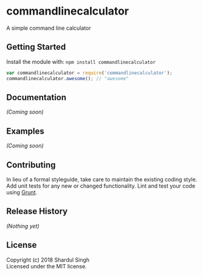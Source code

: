 # commandlinecalculator

A simple command line calculator

## Getting Started
Install the module with: `npm install commandlinecalculator`

```javascript
var commandlinecalculator = require('commandlinecalculator');
commandlinecalculator.awesome(); // "awesome"
```

## Documentation
_(Coming soon)_

## Examples
_(Coming soon)_

## Contributing
In lieu of a formal styleguide, take care to maintain the existing coding style. Add unit tests for any new or changed functionality. Lint and test your code using [Grunt](http://gruntjs.com/).

## Release History
_(Nothing yet)_

## License
Copyright (c) 2018 Shardul Singh  
Licensed under the MIT license.
